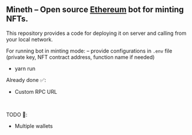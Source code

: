 ## Mineth – Open source [Ethereum](https://ethereum.org/) bot for minting NFTs.

This repository provides a code for deploying it on server and calling from your local network.

For running bot in minting mode:
  – provide configurations in `.env` file (private key, NFT contract address, function name if needed)
  - yarn run

Already done ✅:
  - Custom RPC URL
  
<br>

TODO 📝:
  - Multiple wallets
